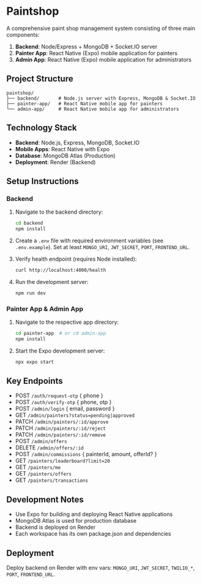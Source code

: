 # Paintshop

A comprehensive paint shop management system consisting of three main components:

1. **Backend**: Node/Express + MongoDB + Socket.IO server
2. **Painter App**: React Native (Expo) mobile application for painters
3. **Admin App**: React Native (Expo) mobile application for administrators

## Project Structure

```
paintshop/
├── backend/       # Node.js server with Express, MongoDB & Socket.IO
├── painter-app/   # React Native mobile app for painters
└── admin-app/     # React Native mobile app for administrators
```

## Technology Stack

- **Backend**: Node.js, Express, MongoDB, Socket.IO
- **Mobile Apps**: React Native with Expo
- **Database**: MongoDB Atlas (Production)
- **Deployment**: Render (Backend)

## Setup Instructions

### Backend

1. Navigate to the backend directory:
   ```bash
   cd backend
   npm install
   ```

2. Create a `.env` file with required environment variables (see `.env.example`). Set at least `MONGO_URI`, `JWT_SECRET`, `PORT`, `FRONTEND_URL`.
3. Verify health endpoint (requires Node installed):
   ```bash
   curl http://localhost:4000/health
   ```
4. Run the development server:
   ```bash
   npm run dev
   ```

### Painter App & Admin App

1. Navigate to the respective app directory:
   ```bash
   cd painter-app  # or cd admin-app
   npm install
   ```

2. Start the Expo development server:
   ```bash
   npx expo start
   ```

## Key Endpoints

- POST `/auth/request-otp` { phone }
- POST `/auth/verify-otp` { phone, otp }
- POST `/admin/login` { email, password }
- GET `/admin/painters?status=pending|approved`
- PATCH `/admin/painters/:id/approve`
- PATCH `/admin/painters/:id/reject`
- PATCH `/admin/painters/:id/remove`
- POST `/admin/offers`
- DELETE `/admin/offers/:id`
- POST `/admin/commissions` { painterId, amount, offerId? }
- GET `/painters/leaderboard?limit=20`
- GET `/painters/me`
- GET `/painters/offers`
- GET `/painters/transactions`

## Development Notes

- Use Expo for building and deploying React Native applications
- MongoDB Atlas is used for production database
- Backend is deployed on Render
- Each workspace has its own package.json and dependencies

## Deployment

Deploy backend on Render with env vars: `MONGO_URI`, `JWT_SECRET`, `TWILIO_*`, `PORT`, `FRONTEND_URL`.
